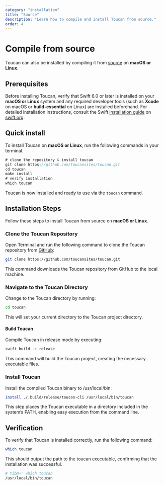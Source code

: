 ```yaml
---
category: "installation"
title: "Source"
description: "Learn how to compile and install Toucan from source."
order: 4
---
```


# Compile from source

Toucan can also be installed by compiling it from [source](https://github.com/toucansites/toucan) on **macOS or Linux**.

## Prerequisites

Before installing Toucan, verify that Swift 6.0 or later is installed on your **macOS or Linux** system and any required developer tools (such as **Xcode** on macOS or **build-essential** on Linux) are installed beforehand.
For detailed installation instructions, consult the Swift [installation guide](https://swift.org/install/linux/#platforms) on [swift.org](https://swift.org).

## Quick install

To install Toucan on **macOS or Linux**, run the following commands in your terminal.

```swift
# clone the repository & install toucan
git clone https://github.com/toucansites/toucan.git
cd toucan
make install
# verify installation
which toucan
```

Toucan is now installed and ready to use via the `toucan` command.

## Installation Steps

Follow these steps to install Toucan from source on **macOS or Linux**.

### Clone the Toucan Repository

Open Terminal and run the following command to clone the Toucan repository from [GitHub](https://github.com/toucansites/toucan):

```sh
git clone https://github.com/toucansites/toucan.git
```

This command downloads the Toucan repository from GitHub to the local machine.

### Navigate to the Toucan Directory

Change to the Toucan directory by running:

```sh
cd toucan
```

This will set your current directory to the Toucan project directory.

#### Build Toucan

Compile Toucan in release mode by executing:

```sh
swift build -c release
```

This command will build the Toucan project, creating the necessary executable files.

### Install Toucan

Install the compiled Toucan binary to /usr/local/bin:

```sh
install ./.build/release/toucan-cli /usr/local/bin/toucan
```

This step places the Toucan executable in a directory included in the system’s PATH, enabling easy execution from the command line.

## Verification

To verify that Toucan is installed correctly, run the following command:

```sh
which toucan
```

This should output the path to the toucan executable, confirming that the installation was successful.

```sh
# tib@~: which toucan
/usr/local/bin/toucan
```
